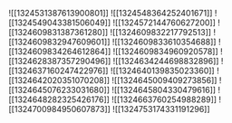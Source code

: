 ![[1324531387613900801]]
![[1324548364252401671]]
![[1324549043381506049]]
![[1324572144760627200]]
![[1324609831387361280]]
![[1324609832217792513]]
![[1324609832947609601]]
![[1324609833610354688]]
![[1324609834264612864]]
![[1324609834960920578]]
![[1324628387357290496]]
![[1324634244698832896]]
![[1324637160247422976]]
![[1324640139835023360]]
![[1324642020351070208]]
![[1324645009409273856]]
![[1324645076233031680]]
![[1324645804330479616]]
![[1324648282325426176]]
![[1324663760254988289]]
![[1324700984950607873]]
![[1324753174331191296]]
